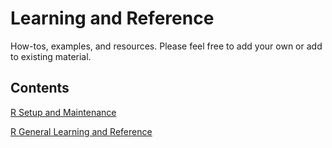 # Learning and Reference
How-tos, examples, and resources. Please feel free to add your own or add to existing material.  

## Contents

[R Setup and Maintenance](https://ttc-enw.github.io/learning_and_reference/1.0%20R%20Setup%20and%20Maintenance/R%20Setup%20and%20Maintenance.html)

[R General Learning and Reference](https://ttc-enw.github.io/learning_and_reference/2.0%20General%20Learning%20and%20Reference/R%20General%20Leanring%20and%20Reference.html)
